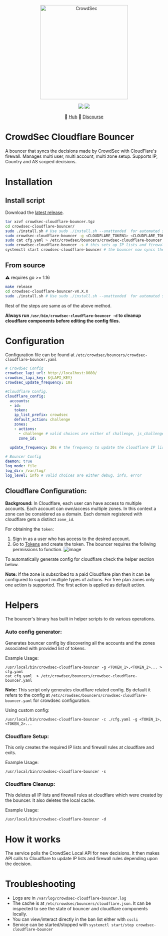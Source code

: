 <p align="center">
<img src="https://github.com/crowdsecurity/crowdsec-cloudflare-bouncer/raw/main/docs/assets/crowdsec_cloudfare.png" alt="CrowdSec" title="CrowdSec" width="280" height="300" />
</p>
<p align="center">
<img src="https://img.shields.io/badge/build-pass-green">
<img src="https://img.shields.io/badge/tests-pass-green">
</p>
<p align="center">
&#x1F4A0; <a href="https://hub.crowdsec.net">Hub</a>
&#128172; <a href="https://discourse.crowdsec.net">Discourse </a>
</p>

# CrowdSec Cloudflare Bouncer

A bouncer that syncs the decisions made by CrowdSec with CloudFlare's firewall. Manages multi user, multi account, multi zone setup. Supports IP, Country and AS scoped decisions.

# Installation

## Install script

Download the [latest release](https://github.com/crowdsecurity/crowdsec-cloudflare-bouncer/releases).

```bash
tar xzvf crowdsec-cloudflare-bouncer.tgz
cd crowdsec-cloudflare-bouncer/
sudo ./install.sh # Use sudo ./install.sh --unattended  for automated setup
sudo crowdsec-cloudflare-bouncer -g <CLOUDFLARE_TOKEN1> <CLOUDFLARE_TOKEN2> > cfg.yaml # auto-generate cloudflare config for provided space separated tokens 
sudo cat cfg.yaml > /etc/crowdsec/bouncers/crowdsec-cloudflare-bouncer.yaml # Verify the generated config and paste it in bouncer's config.
sudo crowdsec-cloudflare-bouncer -s # this sets up IP lists and firewall rules at cloudflare for the provided config. 
systemctl start crowdsec-cloudflare-bouncer # the bouncer now syncs the crowdsec decisions wit cloudflare components.
```


## From source

:warning: requires go >= 1.16

```bash
make release
cd crowdsec-cloudflare-bouncer-vX.X.X
sudo ./install.sh # Use sudo ./install.sh --unattended  for automated setup
```
Rest of the steps are same as of the above method.

**Always run `/usr/bin/crowdsec-cloudflare-bouncer -d` to cleanup cloudflare components before editing the config files.**

# Configuration

Configuration file can be found at `/etc/crowdsec/bouncers/crowdsec-cloudflare-bouncer.yaml`

```yaml
# CrowdSec Config
crowdsec_lapi_url: http://localhost:8080/
crowdsec_lapi_key: ${LAPI_KEY}
crowdsec_update_frequency: 10s

#Cloudflare Config. 
cloudflare_config:
  accounts: 
  - id: 
    token: 
    ip_list_prefix: crowdsec
    default_action: challenge
    zones:
    - actions: 
      - challenge # valid choices are either of challenge, js_challenge, block
      zone_id:
    
  update_frequency: 30s # the frequency to update the cloudflare IP list 

# Bouncer Config
daemon: true
log_mode: file
log_dir: /var/log/ 
log_level: info # valid choices are either debug, info, error 
```

## Cloudflare Configuration:

**Background:** In Cloudflare, each user can have access to multiple accounts. Each account can own/access multiple zones. In this context a zone can be considered as a domain. Each domain registered with cloudflare gets a distinct `zone_id`.


For obtaining the `token`:
1. Sign in as a user who has access to the desired account.
2. Go to [Tokens](https://dash.cloudflare.com/profile/api-tokens) and create the token. The bouncer requires the follwing permissions to function.
![image](https://raw.githubusercontent.com/crowdsecurity/crowdsec-cloudflare-bouncer/main/docs/assets/token_permissions.png)

To automatically generate config for cloudflare check the  helper section below.

**Note:** If the zone is subscribed to a paid Cloudflare plan then it can be configured to support multiple types of actions. For free plan zones only one action is supported. The first action is applied as default action.

# Helpers

The bouncer's binary has built in helper scripts to do various operations.

### Auto config generator: 

Generates bouncer config by discovering all the accounts and the zones associated with provided list of tokens. 

Example Usage:

```
/usr/local/bin/crowdsec-cloudflare-bouncer -g <TOKEN_1>,<TOKEN_2>... > cfg.yaml
cat cfg.yaml  > /etc/crowdsec/bouncers/crowdsec-cloudflare-bouncer.yaml
```

**Note:** This script only generates cloudflare related config. By default it refers to the config at `/etc/crowdsec/bouncers/crowdsec-cloudflare-bouncer.yaml` for crowdsec configuration. 

Using custom config:
```
/usr/local/bin/crowdsec-cloudflare-bouncer -c ./cfg.yaml -g <TOKEN_1>,<TOKEN_2>... 
```

### Cloudflare Setup: 

This only creates the required IP lists and firewall rules at cloudflare and exits.

Example Usage:
```
/usr/local/bin/crowdsec-cloudflare-bouncer -s 
```

### Cloudflare Cleanup: 

This deletes all IP lists and firewall rules at cloudflare which were created by the bouncer. It also deletes the local cache. 

Example Usage:
```
/usr/local/bin/crowdsec-cloudflare-bouncer -d 
```

# How it works

The service polls the CrowdSec Local API for new decisions. It then makes API calls to Cloudflare
to update IP lists and firewall rules depending upon the decision.


# Troubleshooting
 - Logs are in `/var/log/crowdsec-cloudflare-bouncer.log`
 - The cache is at `/etc/crowdsec/bouncers/cloudflare.json`. It can be inspected to see the state of bouncer and cloudflare components locally.
 - You can view/interact directly in the ban list either with `cscli`
 - Service can be started/stopped with `systemctl start/stop crowdsec-cloudflare-bouncer`
